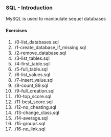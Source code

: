 ### SQL - Introduction
MySQL is used to manipulate sequel databases  
  
#### Exercises  
1. ./0-list_databases.sql
2. ./1-create_database_if_missing.sql
3. ./2-remove_database.sql
4. ./3-list_tables.sql
5. ./4-first_table.sql
6. ./5-full_table.sql
7. ./6-list_values.sql
8. ./7-insert_value.sql
9. ./8-count_89.sql
8. ./9-full_creation.sql
9. ./10-top_score.sql
10. ./11-best_score.sql
11. ./12-no_cheating.sql
12. ./13-change_class.sql
13. ./14-average.sql
14. ./15-groups.sql
15. ./16-no_link.sql
